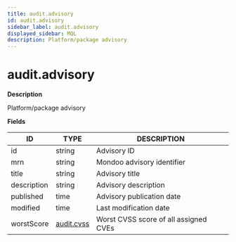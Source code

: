 ```yaml
---
title: audit.advisory
id: audit.advisory
sidebar_label: audit.advisory
displayed_sidebar: MQL
description: Platform/package advisory
---
```


# audit.advisory

**Description**

Platform/package advisory

**Fields**

| ID          | TYPE                        | DESCRIPTION                           |
| ----------- | --------------------------- | ------------------------------------- |
| id          | string                      | Advisory ID                           |
| mrn         | string                      | Mondoo advisory identifier            |
| title       | string                      | Advisory title                        |
| description | string                      | Advisory description                  |
| published   | time                        | Advisory publication date             |
| modified    | time                        | Last modification date                |
| worstScore  | [audit.cvss](audit.cvss.md) | Worst CVSS score of all assigned CVEs |
